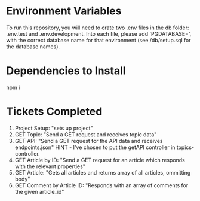# Environment Variables

To run this repository, you will need to crate two .env files in the db folder: .env.test and .env.development.
Into each file, please add 'PGDATABASE=', with the correct database name for that environment (see /db/setup.sql for the database names).

# Dependencies to Install

npm i

# Tickets Completed

1. Project Setup: "sets up project"
2. GET Topic: "Send a GET request and receives topic data"
3. GET API: "Send a GET request for the API data and receives endpoints.json"
    HINT - I've chosen to put the getAPI controller in topics-controller.
4. GET Article by ID: "Send a GET request for an article which responds with the relevant properties"
5. GET Article: "Gets all articles and returns array of all articles, ommitting body"
6. GET Comment by Article ID: "Responds with an array of comments for the given article_id"